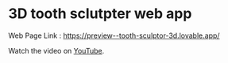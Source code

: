 # 3D tooth sclutpter web app

Web Page Link : https://preview--tooth-sculptor-3d.lovable.app/

Watch the video on [YouTube]( https://www.youtube.com/watch?v=xioZsCMr2Sg&t=5s).
